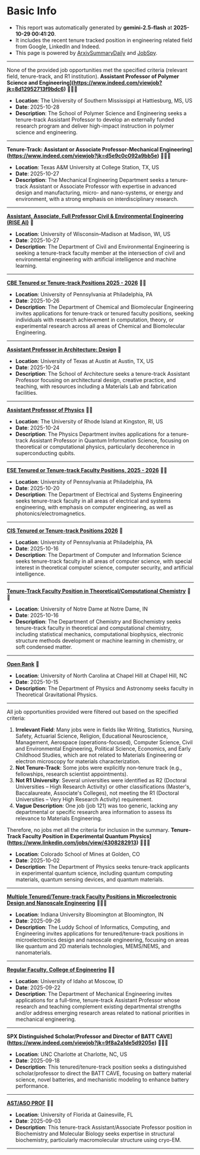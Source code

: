 
# Basic Info
- This report was automatically generated by **gemini-2.5-flash** at **2025-10-29 00:41:20**.  
- It includes the recent tenure tracked position in engineering related field from Google, LinkedIn and Indeed.  
- This page is powered by [ArxivSummaryDaily](https://github.com/dong-zehao/ArxivSummaryDaily) and [JobSpy](https://github.com/speedyapply/JobSpy).
---
None of the provided job opportunities met the specified criteria (relevant field, tenure-track, and R1 institution).
**Assistant Professor of Polymer Science and Engineering](https://www.indeed.com/viewjob?jk=8d12952713f9bdc6)** 🌟🌟🌟
- **Location**: The University of Southern Mississippi at Hattiesburg, MS, US
- **Date**: 2025-10-28
- **Description**: The School of Polymer Science and Engineering seeks a tenure-track Assistant Professor to develop an externally funded research program and deliver high-impact instruction in polymer science and engineering.
---
**Tenure-Track: Assistant or Associate Professor-Mechanical Engineering](https://www.indeed.com/viewjob?jk=d5e9c0c092a9bb5e)** 🌟🌟🌟
- **Location**: Texas A&M University at College Station, TX, US
- **Date**: 2025-10-27
- **Description**: The Mechanical Engineering Department seeks a tenure-track Assistant or Associate Professor with expertise in advanced design and manufacturing, micro- and nano-systems, or energy and environment, with a strong emphasis on interdisciplinary research.
---
**[Assistant, Associate, Full Professor Civil & Environmental Engineering (RISE AI)](https://www.indeed.com/viewjob?jk=fc7eddd7a5c150f2)** 🌟
- **Location**: University of Wisconsin–Madison at Madison, WI, US
- **Date**: 2025-10-27
- **Description**: The Department of Civil and Environmental Engineering is seeking a tenure-track faculty member at the intersection of civil and environmental engineering with artificial intelligence and machine learning.
---
**[CBE Tenured or Tenure-track Positions 2025 - 2026](https://www.linkedin.com/jobs/view/4331853447)** 🌟🌟
- **Location**: University of Pennsylvania at Philadelphia, PA
- **Date**: 2025-10-26
- **Description**: The Department of Chemical and Biomolecular Engineering invites applications for tenure-track or tenured faculty positions, seeking individuals with research achievement in computation, theory, or experimental research across all areas of Chemical and Biomolecular Engineering.
---
**[Assistant Professor in Architecture: Design](https://www.indeed.com/viewjob?jk=1e82c3d6a3e15564)** 🌟
- **Location**: University of Texas at Austin at Austin, TX, US
- **Date**: 2025-10-24
- **Description**: The School of Architecture seeks a tenure-track Assistant Professor focusing on architectural design, creative practice, and teaching, with resources including a Materials Lab and fabrication facilities.
---
**[Assistant Professor of Physics](https://www.indeed.com/viewjob?jk=0c174454d65ee9e4)** 🌟🌟
- **Location**: The University of Rhode Island at Kingston, RI, US
- **Date**: 2025-10-24
- **Description**: The Physics Department invites applications for a tenure-track Assistant Professor in Quantum Information Science, focusing on theoretical or computational physics, particularly decoherence in superconducting qubits.
---
**[ESE Tenured or Tenure-track Faculty Positions, 2025 - 2026](https://www.linkedin.com/jobs/view/4316003424)** 🌟🌟
- **Location**: University of Pennsylvania at Philadelphia, PA
- **Date**: 2025-10-20
- **Description**: The Department of Electrical and Systems Engineering seeks tenure-track faculty in all areas of electrical and systems engineering, with emphasis on computer engineering, as well as photonics/electromagnetics.
---
**[CIS Tenured or Tenure-track Positions 2026](https://www.linkedin.com/jobs/view/4315833393)** 🌟
- **Location**: University of Pennsylvania at Philadelphia, PA
- **Date**: 2025-10-16
- **Description**: The Department of Computer and Information Science seeks tenure-track faculty in all areas of computer science, with special interest in theoretical computer science, computer security, and artificial intelligence.
---
**[Tenure-Track Faculty Position in Theoretical/Computational Chemistry](https://www.linkedin.com/jobs/view/4283449322)** 🌟🌟
- **Location**: University of Notre Dame at Notre Dame, IN
- **Date**: 2025-10-16
- **Description**: The Department of Chemistry and Biochemistry seeks tenure-track faculty in theoretical and computational chemistry, including statistical mechanics, computational biophysics, electronic structure methods development or machine learning in chemistry, or soft condensed matter.
---
**[Open Rank](https://www.linkedin.com/jobs/view/4315133101)** 🌟
- **Location**: University of North Carolina at Chapel Hill at Chapel Hill, NC
- **Date**: 2025-10-15
- **Description**: The Department of Physics and Astronomy seeks faculty in Theoretical Gravitational Physics.
---
All job opportunities provided were filtered out based on the specified criteria:
1.  **Irrelevant Field**: Many jobs were in fields like Writing, Statistics, Nursing, Safety, Actuarial Science, Religion, Educational Neuroscience, Management, Aerospace (operations-focused), Computer Science, Civil and Environmental Engineering, Political Science, Economics, and Early Childhood Studies, which are not related to Materials Engineering or electron microscopy for materials characterization.
2.  **Not Tenure-Track**: Some jobs were explicitly non-tenure track (e.g., fellowships, research scientist appointments).
3.  **Not R1 University**: Several universities were identified as R2 (Doctoral Universities – High Research Activity) or other classifications (Master's, Baccalaureate, Associate's Colleges), not meeting the R1 (Doctoral Universities – Very High Research Activity) requirement.
4.  **Vague Description**: One job (job 121) was too generic, lacking any departmental or specific research area information to assess its relevance to Materials Engineering.

Therefore, no jobs met all the criteria for inclusion in the summary.
**Tenure-Track Faculty Position in Experimental Quantum Physics](https://www.linkedin.com/jobs/view/4308282913)** 🌟🌟🌟
- **Location**: Colorado School of Mines at Golden, CO
- **Date**: 2025-10-02
- **Description**: The Department of Physics seeks tenure-track applicants in experimental quantum science, including quantum computing materials, quantum sensing devices, and quantum materials.
---
**[Multiple Tenured/Tenure-track Faculty Positions in Microelectronic Design and Nanoscale Engineering](https://www.linkedin.com/jobs/view/4305785130)** 🌟🌟🌟
- **Location**: Indiana University Bloomington at Bloomington, IN
- **Date**: 2025-09-26
- **Description**: The Luddy School of Informatics, Computing, and Engineering invites applications for tenured/tenure-track positions in microelectronics design and nanoscale engineering, focusing on areas like quantum and 2D materials technologies, MEMS/NEMS, and nanomaterials.
---
**[Regular Faculty, College of Engineering](https://www.linkedin.com/jobs/view/4303811606)** 🌟🌟
- **Location**: University of Idaho at Moscow, ID
- **Date**: 2025-09-22
- **Description**: The Department of Mechanical Engineering invites applications for a full-time, tenure-track Assistant Professor whose research and teaching complement existing departmental strengths and/or address emerging research areas related to national priorities in mechanical engineering.
---
**SPX Distinguished Scholar/Professor and Director of BATT CAVE](https://www.indeed.com/viewjob?jk=9f8a2a1de5d9205e)** 🌟🌟🌟
- **Location**: UNC Charlotte at Charlotte, NC, US
- **Date**: 2025-09-18
- **Description**: This tenured/tenure-track position seeks a distinguished scholar/professor to direct the BATT CAVE, focusing on battery material science, novel batteries, and mechanistic modeling to enhance battery performance.
---
**[AST/ASO PROF](https://www.linkedin.com/jobs/view/4294895354)** 🌟🌟
- **Location**: University of Florida at Gainesville, FL
- **Date**: 2025-09-03
- **Description**: This tenure-track Assistant/Associate Professor position in Biochemistry and Molecular Biology seeks expertise in structural biochemistry, particularly macromolecular structure using cryo-EM.
---
